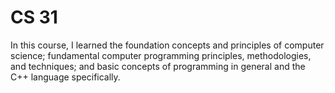 # CS 31
In this course, I learned the foundation concepts and principles of computer science; fundamental computer programming principles, methodologies, and techniques; and basic concepts of programming in general and the C++ language specifically.
